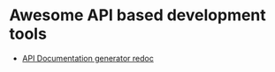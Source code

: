 # Awesome API based development tools

* [API Documentation generator redoc](https://github.com/Redocly/redoc)